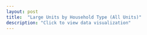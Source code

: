 ```yaml
---
layout: post
title:  "Large Units by Household Type (All Units)"
description: "Click to view data visualization"
---
```

<svg class="largeunits_hhtype_allunits-frame"></svg>
<script src="{{ '/assets/javascripts/largeunits-hhtype-allunits.js' | absolute_url }}" type="module"></script>